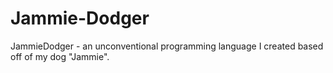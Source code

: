 # Jammie-Dodger
JammieDodger - an unconventional programming language I created based off of my dog "Jammie".  

